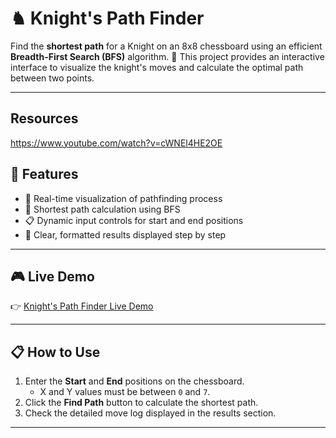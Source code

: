 # ♞ Knight's Path Finder  
Find the **shortest path** for a Knight on an 8x8 chessboard using an efficient **Breadth-First Search (BFS)** algorithm. 🧩 This project provides an interactive interface to visualize the knight's moves and calculate the optimal path between two points.

---

## Resources
https://www.youtube.com/watch?v=cWNEl4HE2OE


## 🚀 Features  

- 🔄 Real-time visualization of pathfinding process  
- 📏 Shortest path calculation using BFS  
- 📋 Dynamic input controls for start and end positions  
- 📜 Clear, formatted results displayed step by step  

---

## 🎮 Live Demo  

👉 [Knight's Path Finder Live Demo](https://udaydocs.github.io/Knights-Travails-JS/)  

---

## 📋 How to Use  

1. Enter the **Start** and **End** positions on the chessboard.  
   - X and Y values must be between `0` and `7`.  
2. Click the **Find Path** button to calculate the shortest path.  
3. Check the detailed move log displayed in the results section.  

---
